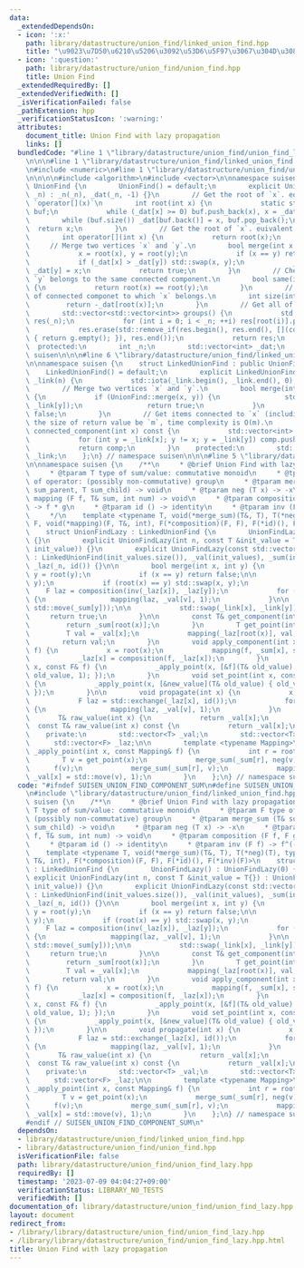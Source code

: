```yaml
---
data:
  _extendedDependsOn:
  - icon: ':x:'
    path: library/datastructure/union_find/linked_union_find.hpp
    title: "\u9023\u7D50\u6210\u5206\u3092\u53D6\u5F97\u3067\u304D\u308B Union Find"
  - icon: ':question:'
    path: library/datastructure/union_find/union_find.hpp
    title: Union Find
  _extendedRequiredBy: []
  _extendedVerifiedWith: []
  _isVerificationFailed: false
  _pathExtension: hpp
  _verificationStatusIcon: ':warning:'
  attributes:
    document_title: Union Find with lazy propagation
    links: []
  bundledCode: "#line 1 \"library/datastructure/union_find/union_find_lazy.hpp\"\n\
    \n\n\n#line 1 \"library/datastructure/union_find/linked_union_find.hpp\"\n\n\n\
    \n#include <numeric>\n#line 1 \"library/datastructure/union_find/union_find.hpp\"\
    \n\n\n\n#include <algorithm>\n#include <vector>\n\nnamespace suisen {\n    struct\
    \ UnionFind {\n        UnionFind() = default;\n        explicit UnionFind(int\
    \ _n) : _n(_n), _dat(_n, -1) {}\n        // Get the root of `x`. equivalent to\
    \ `operator[](x)`\n        int root(int x) {\n            static std::vector<int>\
    \ buf;\n            while (_dat[x] >= 0) buf.push_back(x), x = _dat[x];\n    \
    \        while (buf.size()) _dat[buf.back()] = x, buf.pop_back();\n          \
    \  return x;\n        }\n        // Get the root of `x`. euivalent to `root(x)`\n\
    \        int operator[](int x) {\n            return root(x);\n        }\n   \
    \     // Merge two vertices `x` and `y`.\n        bool merge(int x, int y) {\n\
    \            x = root(x), y = root(y);\n            if (x == y) return false;\n\
    \            if (_dat[x] > _dat[y]) std::swap(x, y);\n            _dat[x] += _dat[y],\
    \ _dat[y] = x;\n            return true;\n        }\n        // Check if `x` and\
    \ `y` belongs to the same connected component.\n        bool same(int x, int y)\
    \ {\n            return root(x) == root(y);\n        }\n        // Get the size\
    \ of connected componet to which `x` belongs.\n        int size(int x) {\n   \
    \         return -_dat[root(x)];\n        }\n        // Get all of connected components.\n\
    \        std::vector<std::vector<int>> groups() {\n            std::vector<std::vector<int>>\
    \ res(_n);\n            for (int i = 0; i < _n; ++i) res[root(i)].push_back(i);\n\
    \            res.erase(std::remove_if(res.begin(), res.end(), [](const auto& g)\
    \ { return g.empty(); }), res.end());\n            return res;\n        }\n  \
    \  protected:\n        int _n;\n        std::vector<int> _dat;\n    };\n} // namespace\
    \ suisen\n\n\n#line 6 \"library/datastructure/union_find/linked_union_find.hpp\"\
    \n\nnamespace suisen {\n    struct LinkedUnionFind : public UnionFind {\n    \
    \    LinkedUnionFind() = default;\n        explicit LinkedUnionFind(int n) : UnionFind(n),\
    \ _link(n) {\n            std::iota(_link.begin(), _link.end(), 0);\n        }\n\
    \        // Merge two vertices `x` and `y`.\n        bool merge(int x, int y)\
    \ {\n            if (UnionFind::merge(x, y)) {\n                std::swap(_link[x],\
    \ _link[y]);\n                return true;\n            }\n            return\
    \ false;\n        }\n        // Get items connected to `x` (including `x`). Let\
    \ the size of return value be `m`, time complexity is O(m).\n        std::vector<int>\
    \ connected_component(int x) const {\n            std::vector<int> comp{ x };\n\
    \            for (int y = _link[x]; y != x; y = _link[y]) comp.push_back(y);\n\
    \            return comp;\n        }\n    protected:\n        std::vector<int>\
    \ _link;\n    };\n} // namespace suisen\n\n\n#line 5 \"library/datastructure/union_find/union_find_lazy.hpp\"\
    \n\nnamespace suisen {\n    /**\n     * @brief Union Find with lazy propagation\n\
    \     * @tparam T type of sum/value: commutative monoid\n     * @tparam F type\
    \ of operator: (possibly non-commutative) group\n     * @tparam merge_sum (T&\
    \ sum_parent, T sum_child) -> void\n     * @tparam neg (T x) -> -x\n     * @tparam\
    \ mapping (F f, T& sum, int num) -> void\n     * @tparam composition (F f, F g)\
    \ -> f * g\n     * @tparam id () -> identity\n     * @tparam inv (F f) -> f^(-1)\n\
    \     */\n    template <typename T, void(*merge_sum)(T&, T), T(*neg)(T), typename\
    \ F, void(*mapping)(F, T&, int), F(*composition)(F, F), F(*id)(), F(*inv)(F)>\n\
    \    struct UnionFindLazy : LinkedUnionFind {\n        UnionFindLazy() : UnionFindLazy(0)\
    \ {}\n        explicit UnionFindLazy(int n, const T &init_value = T{}) : UnionFindLazy(std::vector<T>(n,\
    \ init_value)) {}\n        explicit UnionFindLazy(const std::vector<T> &init_values)\
    \ : LinkedUnionFind(init_values.size()), _val(init_values), _sum(init_values),\
    \ _laz(_n, id()) {}\n\n        bool merge(int x, int y) {\n            x = root(x),\
    \ y = root(y);\n            if (x == y) return false;\n\n            UnionFind::merge(x,\
    \ y);\n            if (root(x) == y) std::swap(x, y);\n            \n        \
    \    F laz = composition(inv(_laz[x]), _laz[y]);\n            for (int v : connected_component(y))\
    \ {\n                mapping(laz, _val[v], 1);\n            }\n\n            merge_sum(_sum[x],\
    \ std::move(_sum[y]));\n\n            std::swap(_link[x], _link[y]);\n       \
    \     return true;\n        }\n\n        const T& get_component(int x) {\n   \
    \         return _sum[root(x)];\n        }\n        T get_point(int x) {\n   \
    \         T val = _val[x];\n            mapping(_laz[root(x)], val, 1);\n    \
    \        return val;\n        }\n        void apply_component(int x, const F&\
    \ f) {\n            x = root(x);\n            mapping(f, _sum[x], size(x));\n\
    \            _laz[x] = composition(f, _laz[x]);\n        }\n        void apply_point(int\
    \ x, const F& f) {\n            _apply_point(x, [&f](T& old_value) { mapping(f,\
    \ old_value, 1); });\n        }\n        void set_point(int x, const T &new_value)\
    \ {\n            _apply_point(x, [&new_value](T& old_value) { old_value = new_value;\
    \ });\n        }\n\n        void propagate(int x) {\n            x = root(x);\n\
    \            F laz = std::exchange(_laz[x], id());\n            for (int v : connected_component(x))\
    \ {\n                mapping(laz, _val[v], 1);\n            }\n        }\n\n \
    \       T& raw_value(int x) {\n            return _val[x];\n        }\n      \
    \  const T& raw_value(int x) const {\n            return _val[x];\n        }\n\
    \    private:\n        std::vector<T> _val;\n        std::vector<T> _sum;\n  \
    \      std::vector<F> _laz;\n\n        template <typename Mapping>\n        void\
    \ _apply_point(int x, const Mapping& f) {\n            int r = root(x);\n    \
    \        T v = get_point(x);\n            merge_sum(_sum[r], neg(v));\n      \
    \      f(v);\n            merge_sum(_sum[r], v);\n            mapping(inv(_laz[r]),\
    \ _val[x] = std::move(v), 1);\n        }\n    };\n} // namespace suisen\n\n\n\n"
  code: "#ifndef SUISEN_UNION_FIND_COMPONENT_SUM\n#define SUISEN_UNION_FIND_COMPONENT_SUM\n\
    \n#include \"library/datastructure/union_find/linked_union_find.hpp\"\n\nnamespace\
    \ suisen {\n    /**\n     * @brief Union Find with lazy propagation\n     * @tparam\
    \ T type of sum/value: commutative monoid\n     * @tparam F type of operator:\
    \ (possibly non-commutative) group\n     * @tparam merge_sum (T& sum_parent, T\
    \ sum_child) -> void\n     * @tparam neg (T x) -> -x\n     * @tparam mapping (F\
    \ f, T& sum, int num) -> void\n     * @tparam composition (F f, F g) -> f * g\n\
    \     * @tparam id () -> identity\n     * @tparam inv (F f) -> f^(-1)\n     */\n\
    \    template <typename T, void(*merge_sum)(T&, T), T(*neg)(T), typename F, void(*mapping)(F,\
    \ T&, int), F(*composition)(F, F), F(*id)(), F(*inv)(F)>\n    struct UnionFindLazy\
    \ : LinkedUnionFind {\n        UnionFindLazy() : UnionFindLazy(0) {}\n       \
    \ explicit UnionFindLazy(int n, const T &init_value = T{}) : UnionFindLazy(std::vector<T>(n,\
    \ init_value)) {}\n        explicit UnionFindLazy(const std::vector<T> &init_values)\
    \ : LinkedUnionFind(init_values.size()), _val(init_values), _sum(init_values),\
    \ _laz(_n, id()) {}\n\n        bool merge(int x, int y) {\n            x = root(x),\
    \ y = root(y);\n            if (x == y) return false;\n\n            UnionFind::merge(x,\
    \ y);\n            if (root(x) == y) std::swap(x, y);\n            \n        \
    \    F laz = composition(inv(_laz[x]), _laz[y]);\n            for (int v : connected_component(y))\
    \ {\n                mapping(laz, _val[v], 1);\n            }\n\n            merge_sum(_sum[x],\
    \ std::move(_sum[y]));\n\n            std::swap(_link[x], _link[y]);\n       \
    \     return true;\n        }\n\n        const T& get_component(int x) {\n   \
    \         return _sum[root(x)];\n        }\n        T get_point(int x) {\n   \
    \         T val = _val[x];\n            mapping(_laz[root(x)], val, 1);\n    \
    \        return val;\n        }\n        void apply_component(int x, const F&\
    \ f) {\n            x = root(x);\n            mapping(f, _sum[x], size(x));\n\
    \            _laz[x] = composition(f, _laz[x]);\n        }\n        void apply_point(int\
    \ x, const F& f) {\n            _apply_point(x, [&f](T& old_value) { mapping(f,\
    \ old_value, 1); });\n        }\n        void set_point(int x, const T &new_value)\
    \ {\n            _apply_point(x, [&new_value](T& old_value) { old_value = new_value;\
    \ });\n        }\n\n        void propagate(int x) {\n            x = root(x);\n\
    \            F laz = std::exchange(_laz[x], id());\n            for (int v : connected_component(x))\
    \ {\n                mapping(laz, _val[v], 1);\n            }\n        }\n\n \
    \       T& raw_value(int x) {\n            return _val[x];\n        }\n      \
    \  const T& raw_value(int x) const {\n            return _val[x];\n        }\n\
    \    private:\n        std::vector<T> _val;\n        std::vector<T> _sum;\n  \
    \      std::vector<F> _laz;\n\n        template <typename Mapping>\n        void\
    \ _apply_point(int x, const Mapping& f) {\n            int r = root(x);\n    \
    \        T v = get_point(x);\n            merge_sum(_sum[r], neg(v));\n      \
    \      f(v);\n            merge_sum(_sum[r], v);\n            mapping(inv(_laz[r]),\
    \ _val[x] = std::move(v), 1);\n        }\n    };\n} // namespace suisen\n\n\n\
    #endif // SUISEN_UNION_FIND_COMPONENT_SUM\n"
  dependsOn:
  - library/datastructure/union_find/linked_union_find.hpp
  - library/datastructure/union_find/union_find.hpp
  isVerificationFile: false
  path: library/datastructure/union_find/union_find_lazy.hpp
  requiredBy: []
  timestamp: '2023-07-09 04:04:27+09:00'
  verificationStatus: LIBRARY_NO_TESTS
  verifiedWith: []
documentation_of: library/datastructure/union_find/union_find_lazy.hpp
layout: document
redirect_from:
- /library/library/datastructure/union_find/union_find_lazy.hpp
- /library/library/datastructure/union_find/union_find_lazy.hpp.html
title: Union Find with lazy propagation
---
```

